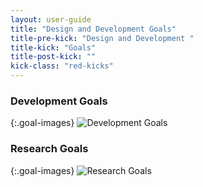 ```yaml
---
layout: user-guide
title: "Design and Development Goals"
title-pre-kick: "Design and Development "
title-kick: "Goals"
title-post-kick: ""
kick-class: "red-kicks"
---
```


### Development Goals

{:.goal-images}
![Development Goals](//static.getmonero.org/images/goals/development.jpg)

### Research Goals

{:.goal-images}
![Research Goals](//static.getmonero.org/images/goals/research.jpg)
